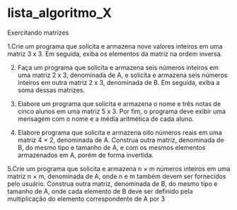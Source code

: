 # lista_algoritmo_X
Exercitando matrizes

1.Crie um programa que solicita e armazena nove valores inteiros em uma matriz 3 x 3. Em seguida, exiba os elementos da matriz na ordem inversa.

2. Faça um programa que solicita e armazena seis números inteiros em uma matriz 2 x 3, denominada de A, e solicita e armazena seis números inteiros em outra matriz 2 x 3, denominada de B. Em seguida, exiba a soma dessas matrizes.

3. Elabore um programa que solicita e armazena o nome e três notas de cinco alunos em uma matriz 5 x 3. Por fim, o programa deve exibir uma mensagem com o nome e a média aritmética de cada aluno.

4. Elabore programa que solicita e armazena oito números reais em uma matriz 4 × 2, denominada de A. Construa outra matriz, denominada de B, do mesmo tipo e tamanho de A, e com os mesmos elementos armazenados em A, porém de forma invertida.

5.Crie um programa que solicita e armazena n × m números inteiros em uma matriz n × m, denominada de A, onde n e m também devem ser fornecidos pelo usuário. 
Construa outra matriz, denominada de B, do mesmo tipo e tamanho de A, onde cada elemento de B deve ser definido pela multiplicação do elemento correspondente de A por 3